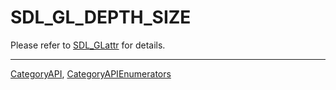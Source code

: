 # SDL_GL_DEPTH_SIZE

Please refer to [SDL_GLattr](SDL_GLattr) for details.

----
[CategoryAPI](CategoryAPI), [CategoryAPIEnumerators](CategoryAPIEnumerators)

